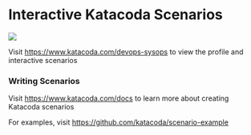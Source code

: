 # Interactive Katacoda Scenarios

[![](http://shields.katacoda.com/katacoda/devops-sysops/count.svg)](https://www.katacoda.com/devops-sysops "Get your profile on Katacoda.com")

Visit https://www.katacoda.com/devops-sysops to view the profile and interactive scenarios

### Writing Scenarios
Visit https://www.katacoda.com/docs to learn more about creating Katacoda scenarios

For examples, visit https://github.com/katacoda/scenario-example
